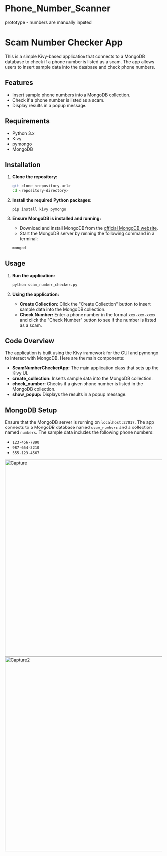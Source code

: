 # Phone_Number_Scanner
prototype - numbers are manually inputed 
# Scam Number Checker App

This is a simple Kivy-based application that connects to a MongoDB database to check if a phone number is listed as a scam. The app allows users to insert sample data into the database and check phone numbers.

## Features

- Insert sample phone numbers into a MongoDB collection.
- Check if a phone number is listed as a scam.
- Display results in a popup message.

## Requirements

- Python 3.x
- Kivy
- pymongo
- MongoDB

## Installation

1. **Clone the repository:**

	```sh
	git clone <repository-url>
	cd <repository-directory>
	```

2. **Install the required Python packages:**

	```sh
	pip install kivy pymongo
	```

3. **Ensure MongoDB is installed and running:**

	- Download and install MongoDB from the [official MongoDB website](https://www.mongodb.com/try/download/community).
	- Start the MongoDB server by running the following command in a terminal:

  	```sh
  	mongod
  	```

## Usage

1. **Run the application:**

	```sh
	python scam_number_checker.py
	```

2. **Using the application:**

	- **Create Collection:** Click the "Create Collection" button to insert sample data into the MongoDB collection.
	- **Check Number:** Enter a phone number in the format `xxx-xxx-xxxx` and click the "Check Number" button to see if the number is listed as a scam.

## Code Overview

The application is built using the Kivy framework for the GUI and pymongo to interact with MongoDB. Here are the main components:

- **ScamNumberCheckerApp:** The main application class that sets up the Kivy UI.
- **create_collection:** Inserts sample data into the MongoDB collection.
- **check_number:** Checks if a given phone number is listed in the MongoDB collection.
- **show_popup:** Displays the results in a popup message.

## MongoDB Setup

Ensure that the MongoDB server is running on `localhost:27017`. The app connects to a MongoDB database named `scam_numbers` and a collection named `numbers`. The sample data includes the following phone numbers:

- `123-456-7890`
- `987-654-3210`
- `555-123-4567`

<img width="632" alt="Capture" src="https://github.com/rich-kwk/Phone_Number_Scanner/assets/118232144/cbdf56be-ea60-446f-8751-489990e45b8b">
<img width="623" alt="Capture2" src="https://github.com/rich-kwk/Phone_Number_Scanner/assets/118232144/96bea79e-806e-4aaf-9a1e-b98687d47116">


